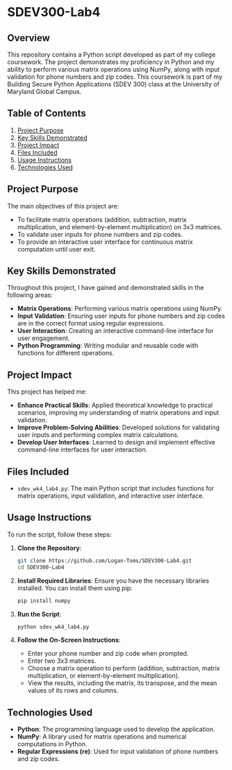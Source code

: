 # SDEV300-Lab4

## Overview
This repository contains a Python script developed as part of my college coursework. The project demonstrates my proficiency in Python and my ability to perform various matrix operations using NumPy, along with input validation for phone numbers and zip codes. This coursework is part of my Building Secure Python Applications (SDEV 300) class at the University of Maryland Global Campus.

## Table of Contents
1. [Project Purpose](#project-purpose)
2. [Key Skills Demonstrated](#key-skills-demonstrated)
3. [Project Impact](#project-impact)
4. [Files Included](#files-included)
5. [Usage Instructions](#usage-instructions)
6. [Technologies Used](#technologies-used)

## Project Purpose
The main objectives of this project are:
- To facilitate matrix operations (addition, subtraction, matrix multiplication, and element-by-element multiplication) on 3x3 matrices.
- To validate user inputs for phone numbers and zip codes.
- To provide an interactive user interface for continuous matrix computation until user exit.

## Key Skills Demonstrated
Throughout this project, I have gained and demonstrated skills in the following areas:
- **Matrix Operations**: Performing various matrix operations using NumPy.
- **Input Validation**: Ensuring user inputs for phone numbers and zip codes are in the correct format using regular expressions.
- **User Interaction**: Creating an interactive command-line interface for user engagement.
- **Python Programming**: Writing modular and reusable code with functions for different operations.

## Project Impact
This project has helped me:
- **Enhance Practical Skills**: Applied theoretical knowledge to practical scenarios, improving my understanding of matrix operations and input validation.
- **Improve Problem-Solving Abilities**: Developed solutions for validating user inputs and performing complex matrix calculations.
- **Develop User Interfaces**: Learned to design and implement effective command-line interfaces for user interaction.

## Files Included
- `sdev_wk4_lab4.py`: The main Python script that includes functions for matrix operations, input validation, and interactive user interface.

## Usage Instructions
To run the script, follow these steps:

1. **Clone the Repository**:
    ```bash
    git clone https://github.com/Logan-Toms/SDEV300-Lab4.git
    cd SDEV300-Lab4
    ```

2. **Install Required Libraries**:
    Ensure you have the necessary libraries installed. You can install them using pip:
    ```bash
    pip install numpy
    ```

3. **Run the Script**:
    ```bash
    python sdev_wk4_lab4.py
    ```

4. **Follow the On-Screen Instructions**:
    - Enter your phone number and zip code when prompted.
    - Enter two 3x3 matrices.
    - Choose a matrix operation to perform (addition, subtraction, matrix multiplication, or element-by-element multiplication).
    - View the results, including the matrix, its transpose, and the mean values of its rows and columns.

## Technologies Used
- **Python**: The programming language used to develop the application.
- **NumPy**: A library used for matrix operations and numerical computations in Python.
- **Regular Expressions (re)**: Used for input validation of phone numbers and zip codes.

